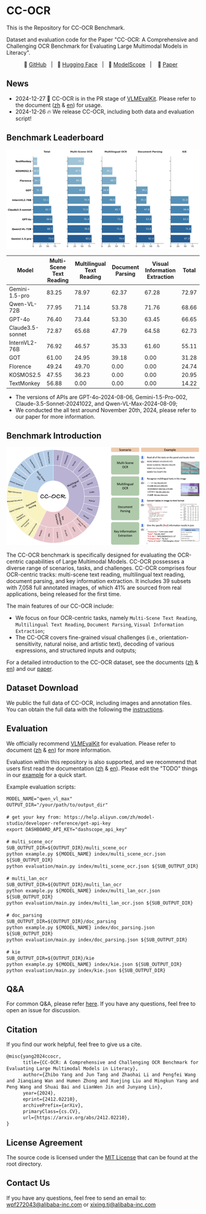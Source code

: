 # CC-OCR

This is the Repository for CC-OCR Benchmark.

Dataset and evaluation code for the Paper "CC-OCR: A Comprehensive and Challenging OCR Benchmark for Evaluating Large Multimodal Models in Literacy".

<p align="center">
🚀 <a href="https://github.com/AlibabaResearch/AdvancedLiterateMachinery/tree/main/Benchmarks/CC-OCR">GitHub</a>&nbsp&nbsp | &nbsp&nbsp🤗 <a href="https://huggingface.co/Qwen/CC-OCR">Hugging Face</a>&nbsp&nbsp | &nbsp&nbsp🤖 <a href="https://www.modelscope.cn/datasets/Qwen/CC-OCR">ModelScope</a>&nbsp&nbsp | &nbsp&nbsp 📑 <a href="https://arxiv.org/abs/2412.02210">Paper</a> &nbsp&nbsp 
</p>

## News
* 2024-12-27 🚀 CC-OCR is in the PR stage of [VLMEvalKit](https://github.com/open-compass/VLMEvalKit). Please refer to the document ([zh](assets/doc/VLMEvalKit_zh.md) & [en](assets/doc/VLMEvalKit_en.md)) for usage.
* 2024-12-26 🔥 We release CC-OCR, including both data and evaluation script!

## Benchmark Leaderboard
![](assets/images/cc_ocr_overall_performance.jpg)

| Model            | Multi-Scene Text Reading | Multilingual Text Reading | Document Parsing | Visual Information Extraction   | Total |
|------------------| --------------- | ------------- | ----------- | ----- |-------|
| Gemini-1.5-pro   | 83.25           | 78.97         | 62.37       | 67.28 | 72.97 |
| Qwen-VL-72B      | 77.95           | 71.14         | 53.78       | 71.76 | 68.66 |
| GPT-4o           | 76.40           | 73.44         | 53.30       | 63.45 | 66.65 |
| Claude3.5-sonnet | 72.87           | 65.68         | 47.79       | 64.58 | 62.73 |
| InternVL2-76B    | 76.92           | 46.57         | 35.33       | 61.60 | 55.11 |
| GOT              | 61.00           | 24.95         | 39.18       | 0.00  | 31.28 |
| Florence         | 49.24           | 49.70         | 0.00        | 0.00  | 24.74 |
| KOSMOS2.5        | 47.55           | 36.23         | 0.00        | 0.00  | 20.95 |
| TextMonkey       | 56.88           | 0.00          | 0.00        | 0.00  | 14.22 |

* The versions of APIs are GPT-4o-2024-08-06, Gemini-1.5-Pro-002, Claude-3.5-Sonnet-20241022, and Qwen-VL-Max-2024-08-09;
* We conducted the all test around November 20th, 2024, please refer to our paper for more information.

## Benchmark Introduction
![](assets/images/cc_ocr_cover.jpg)

The CC-OCR benchmark is specifically designed for evaluating the OCR-centric capabilities of Large Multimodal Models. CC-OCR possesses a diverse range of scenarios, tasks, and challenges. CC-OCR comprises four OCR-centric tracks: multi-scene text reading, multilingual text reading, document parsing, and key information extraction. It includes 39 subsets with 7,058 full annotated images, of which 41% are sourced from real applications, being released for the first time.


The main features of our CC-OCR include:
* We focus on four OCR-centric tasks, namely `Multi-Scene Text Reading`, `Multilingual Text Reading`, `Document Parsing`, `Visual Information Extraction`;
* The CC-OCR covers fine-grained visual challenges (i.e., orientation-sensitivity, natural noise, and artistic text), decoding of various expressions, and structured inputs and outputs;

For a detailed introduction to the CC-OCR dataset, see the documents ([zh](assets/doc/data_structure_zh.md) & [en](assets/doc/data_structure_en.md)) and our [paper](https://arxiv.org/abs/2412.02210). 



## Dataset Download
We public the full data of CC-OCR, including images and annotation files. 
You can obtain the full data with the following the [instructions](./data/README.md).


## Evaluation
We officially recommend [VLMEvalKit](https://github.com/open-compass/VLMEvalKit) for evaluation.
Please refer to document ([zh](assets/doc/VLMEvalKit_zh.md) & [en](assets/doc/VLMEvalKit_en.md)) for more information.


Evaluation within this repository is also supported, and we recommend that users first read the documentation ([zh](assets/doc/data_structure_zh.md) & [en](assets/doc/data_structure_en.md)). 
Please edit the "TODO" things in our [example](./example.py) for a quick start.

Example evaluation scripts:

```shell
MODEL_NAME="qwen_vl_max"
OUTPUT_DIR="/your/path/to/output_dir"

# get your key from: https://help.aliyun.com/zh/model-studio/developer-reference/get-api-key
export DASHBOARD_API_KEY="dashscope_api_key"

# multi_scene_ocr
SUB_OUTPUT_DIR=${OUTPUT_DIR}/multi_scene_ocr
python example.py ${MODEL_NAME} index/multi_scene_ocr.json ${SUB_OUTPUT_DIR}
python evaluation/main.py index/multi_scene_ocr.json ${SUB_OUTPUT_DIR}

# multi_lan_ocr
SUB_OUTPUT_DIR=${OUTPUT_DIR}/multi_lan_ocr
python example.py ${MODEL_NAME} index/multi_lan_ocr.json ${SUB_OUTPUT_DIR}
python evaluation/main.py index/multi_lan_ocr.json ${SUB_OUTPUT_DIR}

# doc_parsing
SUB_OUTPUT_DIR=${OUTPUT_DIR}/doc_parsing
python example.py ${MODEL_NAME} index/doc_parsing.json ${SUB_OUTPUT_DIR}
python evaluation/main.py index/doc_parsing.json ${SUB_OUTPUT_DIR}

# kie
SUB_OUTPUT_DIR=${OUTPUT_DIR}/kie
python example.py ${MODEL_NAME} index/kie.json ${SUB_OUTPUT_DIR}
python evaluation/main.py index/kie.json ${SUB_OUTPUT_DIR}
```


## Q&A
For common Q&A, please refer [here](assets/doc/QA.md). If you have any questions, feel free to open an issue for discussion.

## Citation
If you find our work helpful, feel free to give us a cite.

```
@misc{yang2024ccocr,
      title={CC-OCR: A Comprehensive and Challenging OCR Benchmark for Evaluating Large Multimodal Models in Literacy}, 
      author={Zhibo Yang and Jun Tang and Zhaohai Li and Pengfei Wang and Jianqiang Wan and Humen Zhong and Xuejing Liu and Mingkun Yang and Peng Wang and Shuai Bai and LianWen Jin and Junyang Lin},
      year={2024},
      eprint={2412.02210},
      archivePrefix={arXiv},
      primaryClass={cs.CV},
      url={https://arxiv.org/abs/2412.02210}, 
}
```

## License Agreement

The source code is licensed under the [MIT License](./LICENSE) that can be found at the root directory.

## Contact Us

If you have any questions, feel free to send an email to: wpf272043@alibaba-inc.com or xixing.tj@alibaba-inc.com


